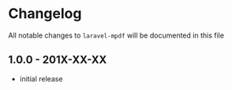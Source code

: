 # Changelog

All notable changes to `laravel-mpdf` will be documented in this file

## 1.0.0 - 201X-XX-XX

- initial release
